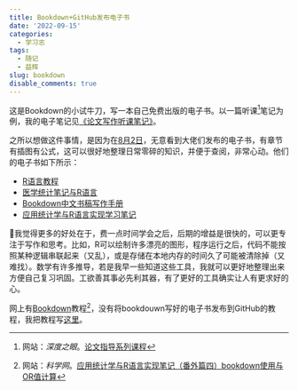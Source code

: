 ```yaml
---
title: Bookdown+GitHub发布电子书
date: '2022-09-15'
categories:
  - 学习志
tags:
  - 随记
  - 益辉
slug: bookdown
disable_comments: true
---
```



这是Bookdown的小试牛刀，写一本自己免费出版的电子书。以一篇听课[^1]笔记为例，我的电子笔记见[《论文写作听课笔记》](https://tang-jay.github.io/EssayNotes/)。

之所以想做这件事情，是因为在[8月2日](https://tang-jay.github.io/cn/2022/08/02/yihui/)，无意看到大佬们发布的电子书，有章节有插图有公式，这可以很好地整理日常零碎的知识，并便于查阅，非常心动。他们的电子书如下所示：

- [R语言教程](https://www.math.pku.edu.cn/teachers/lidf/docs/Rbook/html/_Rbook)
- [医学统计笔记与R语言](https://wxhyihuan.github.io/MedicalStatisNotes/)
- [Bookdown中文书稿写作手册](https://tangyc8866.github.io/bookdown_tutorial/)
- [应用统计学与R语言实现学习笔记](http://gisersqdai.top/Note-of-Applied-Statistics-with-R-Book/)


🤔我觉得更多的好处在于，费一点时间学会之后，后期的增益是很快的，可以更专注于写作和思考。比如，R可以绘制许多漂亮的图形，程序运行之后，代码不能按照某种逻辑串联起来（又乱），或是存储在本地内存的时间久了可能被清除掉（又难找）。数学有许多推导，若是我早一些知道这些工具，我就可以更好地整理出来方便自己复习巩固。工欲善其事必先利其器，有了更好的工具确实让人有更求好的心。

网上有[Bookdown](https://www.math.pku.edu.cn/teachers/lidf/docs/Rbook/html/_Rbook/bookdown.html)教程[^2]，没有将bookdouwn写好的电子书发布到GitHub的教程，我把教程写[这里](https://blog.csdn.net/JTang1995/article/details/126876006)。
[^1]:网站：_深度之眼_。[论文指导系列课程](https://ai.deepshare.net/detail/p_5f3a40dae4b011878731630e/6)
[^2]:网站：_科学网_。[应用统计学与R语言实现笔记（番外篇四）bookdown使用与OR值计算](https://blog.sciencenet.cn/blog-3247241-1277275.html)

